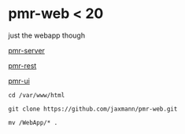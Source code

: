 # pmr-web < 20
just the webapp though

[pmr-server](https://github.com/kevinchesser/pmr-server)

[pmr-rest](https://github.com/kevinchesser/pmr-rest)

[pmr-ui](https://github.com/kevinchesser/pmr-ui)


`cd /var/www/html`

`git clone https://github.com/jaxmann/pmr-web.git`

`mv /WebApp/* .`


